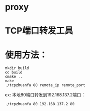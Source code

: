 # proxy
# TCP端口转发工具
# 使用方法：
```ssh
mkdir build
cd build
cmake ..
make
./tcpzhuanfa 80 remote_ip remote_port
```

ex:
本地80端口转发到192.168.137.2端口：
```ssh
./tcpzhuanfa 80 192.168.137.2 80
```

